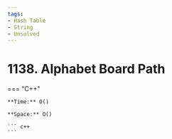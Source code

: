 ```yaml
---
tags:
- Hash Table
- String
- Unsolved
---
```



# 1138. Alphabet Board Path

=== "C++"

    **Time:** O()

    **Space:** O()

    ``` c++
    ```